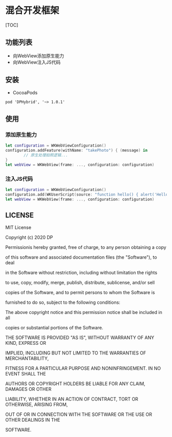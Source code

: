 # 混合开发框架

[TOC]

## 功能列表

- 向WebView添加原生能力
- 向WebView注入JS代码



## 安装
- CocoaPods
```podfile
pod 'DPHybrid', '~> 1.0.1'
```



## 使用

### 添加原生能力

```swift
let configuration = WKWebViewConfiguration()
configuration.addFeature(withName: "takePhoto") { (message) in
		// 原生处理拍照逻辑...
}
let webView = WKWebView(frame: ..., configuration: configuration)
```

### 注入JS代码

```swift
let configuration = WKWebViewConfiguration()
configuration.add(WKUserScript(source: "function hello() { alert('Hello World!'); }"))
let webView = WKWebView(frame: ..., configuration: configuration)
```



## LICENSE

MIT License



Copyright (c) 2020 DP



Permissionis hereby granted, free of charge, to any person obtaining a copy

of this software and associated documentation files (the "Software"), to deal

in the Software without restriction, including without limitation the rights

to use, copy, modify, merge, publish, distribute, sublicense, and/or sell

copies of the Software, and to permit persons to whom the Software is

furnished to do so, subject to the following conditions:



The above copyright notice and this permission notice shall be included in all

copies or substantial portions of the Software.



THE SOFTWARE IS PROVIDED "AS IS", WITHOUT WARRANTY OF ANY KIND, EXPRESS OR

IMPLIED, INCLUDING BUT NOT LIMITED TO THE WARRANTIES OF MERCHANTABILITY,

FITNESS FOR A PARTICULAR PURPOSE AND NONINFRINGEMENT. IN NO EVENT SHALL THE

AUTHORS OR COPYRIGHT HOLDERS BE LIABLE FOR ANY CLAIM, DAMAGES OR OTHER

LIABILITY, WHETHER IN AN ACTION OF CONTRACT, TORT OR OTHERWISE, ARISING FROM,

OUT OF OR IN CONNECTION WITH THE SOFTWARE OR THE USE OR OTHER DEALINGS IN THE

SOFTWARE.